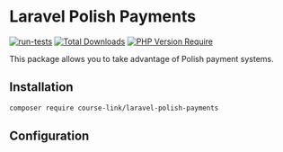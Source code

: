 # Laravel Polish Payments

[![run-tests](https://github.com/Course-Link/laravel-polish-payments/actions/workflows/run-tests.yml/badge.svg)](https://github.com/Course-Link/laravel-polish-payments/actions/workflows/run-tests.yml)
[![Total Downloads](http://poser.pugx.org/course-link/laravel-polish-payments/downloads)](https://packagist.org/packages/course-link/laravel-polish-payments)
[![PHP Version Require](http://poser.pugx.org/course-link/laravel-polish-payments/require/php)](https://packagist.org/packages/course-link/laravel-polish-payments)


This package allows you to take advantage of Polish payment systems.

## Installation

```bash
composer require course-link/laravel-polish-payments
```

## Configuration


